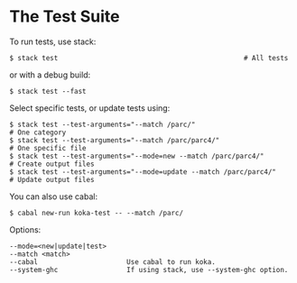 
# The Test Suite

To run tests, use stack:

```
$ stack test                                              # All tests
```

or with a debug build:
```
$ stack test --fast 
```

Select specific tests, or update tests using:
```
$ stack test --test-arguments="--match /parc/"                        # One category
$ stack test --test-arguments="--match /parc/parc4/"                  # One specific file
$ stack test --test-arguments="--mode=new --match /parc/parc4/"       # Create output files
$ stack test --test-arguments="--mode=update --match /parc/parc4/"    # Update output files
```

You can also use cabal:
```
$ cabal new-run koka-test -- --match /parc/
```

Options:
```
--mode=<new|update|test>
--match <match>              
--cabal                      Use cabal to run koka.
--system-ghc                 If using stack, use --system-ghc option.
```

